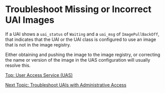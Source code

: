 # Troubleshoot Missing or Incorrect UAI Images

If a UAI shows a `uai_status` of `Waiting` and a `uai_msg` of `ImagePullBackOff`, that indicates that the UAI or the UAI class is configured to use an image that is not in the image registry.

Either obtaining and pushing the image to the image registry, or correcting the name or version of the image in the UAS configuration will usually resolve this.

[Top: User Access Service (UAS)](README.md)

[Next Topic: Troubleshoot UAIs with Administrative Access](Troubleshoot_UAIs_with_Administrative_Access.md)
